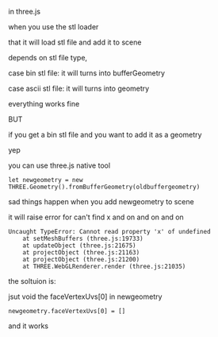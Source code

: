 in three.js

when you use the stl loader

that it will load stl file and add it to scene

depends on stl file type,

case bin stl file:
it will turns into bufferGeometry

case ascii stl file:
it will turns into geometry

everything works fine

BUT

if you get a bin stl file
and you want to add it as a geometry

yep 

you can use three.js native tool

 ```let newgeometry = new THREE.Geometry().fromBufferGeometry(oldbuffergeometry)```
 
sad things happen when you add newgeometry to scene

it will raise error for can't find x and on and on and on
```
Uncaught TypeError: Cannot read property 'x' of undefined
    at setMeshBuffers (three.js:19733)
    at updateObject (three.js:21675)
    at projectObject (three.js:21163)
    at projectObject (three.js:21200)
    at THREE.WebGLRenderer.render (three.js:21035)
```
the soltuion is:

jsut void the faceVertexUvs[0] in newgeometry

```
newgeometry.faceVertexUvs[0] = []
```
and it works
